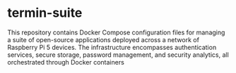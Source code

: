 # termin-suite
This repository contains Docker Compose configuration files for managing a suite of open-source applications deployed across a network of Raspberry Pi 5 devices. The infrastructure encompasses authentication services, secure storage, password management, and security analytics, all orchestrated through Docker containers
